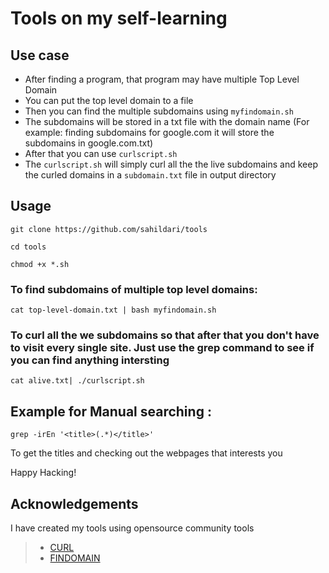 # Tools on my self-learning

## Use case
- After finding a program, that program may have multiple Top Level Domain
- You can put the top level domain to a file
- Then you can find the multiple subdomains using `myfindomain.sh`
- The subdomains will be stored in a txt file with the domain name (For example: finding subdomains for google.com it will store the subdomains in google.com.txt)
- After that you can use `curlscript.sh`
- The `curlscript.sh` will simply curl all the the live subdomains and keep the curled domains in a `subdomain.txt` file in output directory

## Usage
```
git clone https://github.com/sahildari/tools

cd tools

chmod +x *.sh
```


### To find subdomains of multiple top level domains:
```
cat top-level-domain.txt | bash myfindomain.sh
```

### To curl all the we subdomains so that after that you don't have to visit every single site. Just use the grep command to see if you can find anything intersting
```
cat alive.txt| ./curlscript.sh
```

## Example for Manual searching :

```
grep -irEn '<title>(.*)</title>' 
```
To get the titles and checking out the webpages that interests you

Happy Hacking!

## Acknowledgements
I have created my tools using opensource community tools

> - [CURL](https://github.com/curl/curl)
> - [FINDOMAIN](https://github.com/Findomain/)
